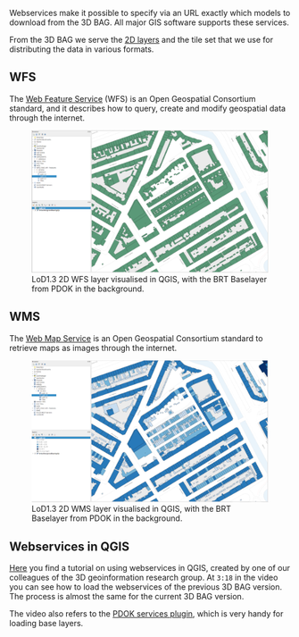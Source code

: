 Webservices make it possible to specify via an URL exactly which models to download from the 3D BAG. All major GIS software supports these services.

From the 3D BAG we serve the [2D layers](../schema/layers.md#data-layers) and the tile set that we use for distributing the data in various formats.

## WFS

The [Web Feature Service](https://www.ogc.org/standards/wfs) (WFS) is an Open Geospatial Consortium standard, and it describes how to query, create and modify geospatial data through the internet.

<figure>
  <img src="../../../images_common/wfs.png" />
  <figcaption>LoD1.3 2D WFS layer visualised in QGIS, with the BRT Baselayer from PDOK in the background.</figcaption>
</figure>

## WMS

The [Web Map Service](https://www.ogc.org/standards/wms) is an Open Geospatial Consortium standard to retrieve maps as images through the internet.

<figure>
  <img src="../../../images_common/wms.png" />
  <figcaption>LoD1.3 2D WMS layer visualised in QGIS, with the BRT Baselayer from PDOK in the background.</figcaption>
</figure>

## Webservices in QGIS

[Here](https://www.youtube.com/watch?v=dWTGOm3Emw4&list=PL4POqt8zsiXFJEEF88f6uAnfuOQSAoG6l) you find a tutorial on using webservices in QGIS, created by one of our colleagues of the 3D geoinformation research group. At `3:18` in the video you can see how to load the webservices of the previous 3D BAG version. The process is almost the same for the current 3D BAG version.

The video also refers to the [PDOK services plugin](https://plugins.qgis.org/plugins/pdokservicesplugin/), which is very handy for loading base layers.

